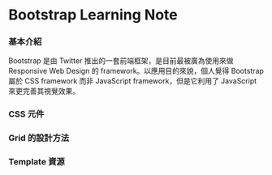 # Bootstrap Learning Note

### 基本介紹
Bootstrap 是由 Twitter 推出的一套前端框架，是目前最被廣為使用來做 Responsive Web Design 的 framework。以應用目的來說，個人覺得 Bootstrap 屬於 CSS framework 而非 JavaScript framework，但是它利用了 JavaScript 來更完善其視覺效果。

### CSS 元件

### Grid 的設計方法

### Template 資源

